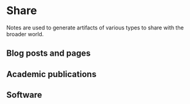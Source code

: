 # Share

Notes are used to generate artifacts of various types to share with the broader world.

## Blog posts and pages

## Academic publications

## Software

